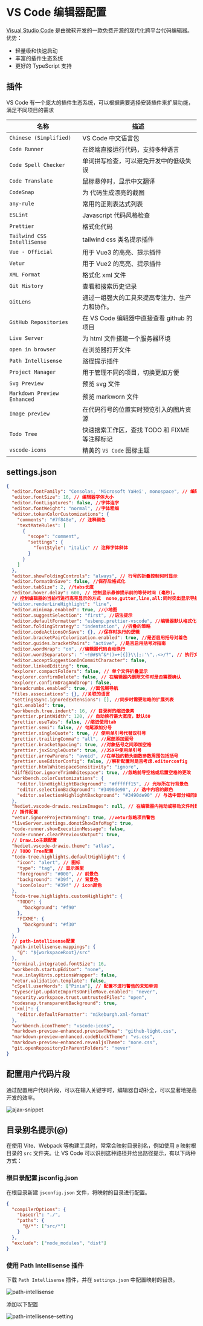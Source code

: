 # VS Code 编辑器配置

[Visual Studio Code](https://code.visualstudio.com/Download) 是由微软开发的一款免费开源的现代化跨平台代码编辑器。
优势：

- 轻量级和快速启动
- 丰富的插件生态系统
- 更好的 TypeScript 支持

## 插件

VS Code 有一个庞大的插件生态系统，可以根据需要选择安装插件来扩展功能，满足不同项目的需求

| 名称                        | 描述                                           |
| --------------------------- | ---------------------------------------------- |
| `Chinese (Simplified)`      | VS Code 中文语言包                             |
| `Code Runner`               | 在终端直接运行代码，支持多种语言               |
| `Code Spell Checker`        | 单词拼写检查，可以避免开发中的低级失误         |
| `Code Translate`            | 鼠标悬停时，显示中文翻译                       |
| `CodeSnap`                  | 为 代码生成漂亮的截图                          |
| `any-rule`                  | 常用的正则表达式列表                           |
| `ESLint`                    | Javascript 代码风格检查                        |
| `Prettier`                  | 格式化代码                                     |
| `Tailwind CSS IntelliSense` | tailwind css 类名提示插件                      |
| `Vue - Official`            | 用于 Vue3 的高亮、提示插件                     |
| `Vetur`                     | 用于 Vue2 的高亮、提示插件                     |
| `XML Format`                | 格式化 xml 文件                                |
| `Git History`               | 查看和搜索历史记录                             |
| `GitLens`                   | 通过一组强大的工具来提高专注力、生产力和协作。 |
| `GitHub Repositories`       | 在 VS Code 编辑器中直接查看 github 的项目      |
| `Live Server`               | 为 html 文件搭建一个服务器环境                 |
| `open in browser`           | 在浏览器打开文件                               |
| `Path Intellisense`         | 路径提示插件                                   |
| `Project Manager`           | 用于管理不同的项目，切换更加方便               |
| `Svg Preview`               | 预览 svg 文件                                  |
| `Markdown Preview Enhanced` | 预览 markworn 文件                             |
| `Image preview`             | 在代码行号的位置实时预览引入的图片资源         |
| `Todo Tree`                 | 快速搜索工作区，查找 TODO 和 FIXME 等注释标记  |
| `vscode-icons`              | 精美的 `VS Code` 图标主题                      |

## settings.json

```json
{
  "editor.fontFamily": "Consolas, 'Microsoft YaHei', monospace", // 编辑器字体
  "editor.fontSize": 16, // 编辑器字体大小
  "editor.fontLigatures": false, //字体连字
  "editor.fontWeight": "normal", //字体粗细
  "editor.tokenColorCustomizations": {
    "comments": "#7f848e", // 注释颜色
    "textMateRules": [
      {
        "scope": "comment",
        "settings": {
          "fontStyle": "italic" // 注释字体斜体
        }
      }
    ]
  },
  "editor.showFoldingControls": "always", // 行号的折叠控制何时显示
  "editor.formatOnSave": false, //保存后格式化
  "editor.tabSize": 2, //tabs⻓度
  "editor.hover.delay": 600, // 控制显示悬停提示前的等待时间 (毫秒)。
  // 控制编辑器的当前行进行高亮显示的方式  none,gutter,line,all:同时突出显示导航线和当前行
  "editor.renderLineHighlight": "line",
  "editor.minimap.enabled": true, //⼩地图
  "editor.suggestSelection": "first", //语法提示
  "editor.defaultFormatter": "esbenp.prettier-vscode", //编辑器默认格式化程序
  "editor.foldingStrategy": "indentation", //折叠的策略
  "editor.codeActionsOnSave": {}, //保存时执⾏的逻辑
  "editor.bracketPairColorization.enabled": true, //是否启⽤括号对着⾊
  "editor.guides.bracketPairs": "active", //是否启⽤括号对指南
  "editor.wordWrap": "on", //编辑器代码⾃动换⾏
  "editor.wordSeparators": "`~!@#$%^&*()=+[{]}\\|;:'\",.<>/?", // 执行文字相关的导航或操作时将用作文字分隔符的字符
  "editor.acceptSuggestionOnCommitCharacter": false,
  "editor.linkedEditing": true,
  "explorer.compactFolders": false, // 单个文件折叠显示
  "explorer.confirmDelete": false, // 在编辑器内删除文件时是否需要确认
  "explorer.confirmDragAndDrop": false,
  "breadcrumbs.enabled": true, //⾯包屑导航
  "files.associations": {}, //关联的语⾔
  "settingsSync.ignoredExtensions": [], //同步时需要忽略的扩展列表
  "git.enabled": true,
  "workbench.tree.indent": 16, // 目录树的缩进像素
  "prettier.printWidth": 120, // 自动换行最大宽度，默认80
  "prettier.useTabs": false, //缩进使⽤tab
  "prettier.semi": false, // 句尾添加分号
  "prettier.singleQuote": true, // 使⽤单引号代替双引号
  "prettier.trailingComma": "all", //尾部添加逗号
  "prettier.bracketSpacing": true, //对象括号之间添加空格
  "prettier.jsxSingleQuote": true, //JSX中使⽤单引号
  "prettier.arrowParens": "avoid", //在单独的箭头函数参数周围包括括号
  "prettier.useEditorConfig": false, //解析配置时是否考虑.editorconfig
  "prettier.htmlWhitespaceSensitivity": "ignore",
  "diffEditor.ignoreTrimWhitespace": true, //忽略前导空格或后置空格的更改
  "workbench.colorCustomizations": {
    "editor.lineHighlightBackground": "#ffffff15", // 光标所在行背景色
    "editor.selectionBackground": "#3490de90", // 选中内容的颜色
    "editor.selectionHighlightBackground": "#3490de90" // 与选中部分相同的代码的颜色一
  },
  "hediet.vscode-drawio.resizeImages": null, // 在编辑器内拖动或移动文件时是否需要确认
  // 插件配置
  "vetur.ignoreProjectWarning": true, //vetur忽略项⽬警告
  "liveServer.settings.donotShowInfoMsg": true,
  "code-runner.showExecutionMessage": false,
  "code-runner.clearPreviousOutput": true,
  // Draw.io主题配置
  "hediet.vscode-drawio.theme": "atlas",
  // TODO Tree配置
  "todo-tree.highlights.defaultHighlight": {
    "icon": "alert", // 图标
    "type": "tag", // 显示类型
    "foreground": "#000", // 前景色
    "background": "#39f", // 背景色
    "iconColour": "#39f" // icon颜色
  },
  "todo-tree.highlights.customHighlight": {
    "TODO": {
      "background": "#f90"
    },
    "FIXME": {
      "background": "#f30"
    }
  },
  // path-intellisense配置
  "path-intellisense.mappings": {
    "@": "${workspaceRoot}/src"
  },
  "terminal.integrated.fontSize": 16,
  "workbench.startupEditor": "none",
  "vue.inlayHints.optionsWrapper": false,
  "vetur.validation.template": false,
  "cSpell.userWords": ["Pinia"], // 配置不进行警告的未知单词
  "typescript.updateImportsOnFileMove.enabled": "never",
  "security.workspace.trust.untrustedFiles": "open",
  "codesnap.transparentBackground": true,
  "[xml]": {
    "editor.defaultFormatter": "mikeburgh.xml-format"
  },
  "workbench.iconTheme": "vscode-icons",
  "markdown-preview-enhanced.previewTheme": "github-light.css",
  "markdown-preview-enhanced.codeBlockTheme": "vs.css",
  "markdown-preview-enhanced.revealjsTheme": "none.css",
  "git.openRepositoryInParentFolders": "never"
}
```

## 配置用户代码片段

通过配置用户代码片段，可以在输入关键字时，编辑器自动补全，可以显著地提高开发的效率。

<img src="/assets/ajax-snippet.gif" alt="ajax-snippet" >

## 目录别名提示(@)

在使用 Vite、Webpack 等构建工具时，常常会映射目录别名，例如使用 `@` 映射根目录的 `src` 文件夹。让 VS Code 可以识别这种路径并给出路径提示，有以下两种方式：

### 根目录配置 jsconfig.json

在根目录新建 `jsconfig.json` 文件，将映射的目录进行配置。

```json
{
  "compilerOptions": {
    "baseUrl": "./",
    "paths": {
      "@/*": ["src/*"]
    }
  },
  "exclude": ["node_modules", "dist"]
}
```

### 使用 Path Intellisense 插件

下载 `Path Intellisense` 插件，并在 `settings.json` 中配置映射的目录。

<img src="/assets/path-intellisense.png" alt="path-intellisense">

添加以下配置

<img src="/assets/path-intellisense-setting.png" alt="path-intellisense-setting">
